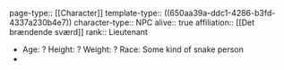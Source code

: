 page-type:: [[Character]]
template-type:: ((650aa39a-ddc1-4286-b3fd-4337a230b4e7))
character-type:: NPC
alive:: true
affiliation:: [[Det brændende sværd]] 
rank:: Lieutenant

- Age: ?
  Height: ?
  Weight: ?
  Race: Some kind of snake person
-
